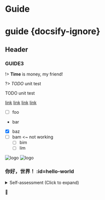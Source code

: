 # Guide

# guide {docsify-ignore}

## Header 

### GUIDE3

!> **Time** is money, my friend!

?> _TODO_ unit test

TODO unit test

[link](/demo/)
[link](/demo/ ':ignore')
[link](/demo ':target=_blank')
[link](/demo2 ':target=_self')

- [ ] foo
- bar
- [x] baz
- [ ] bam <~ not working
  - [ ] bim
  - [ ] lim

![logo](https://docsify.js.org/_media/icon.svg ':size=50x100')
![logo](https://docsify.js.org/_media/icon.svg )

### 你好，世界！ :id=hello-world

<details>
<summary>Self-assessment (Click to expand)</summary>

- Abc
- Abc

</details>

:100:


